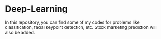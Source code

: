 # Deep-Learning
In this repository, you can find some of my codes for problems like classification, facial keypoint detection, etc. Stock marketing prediction will also be added.
